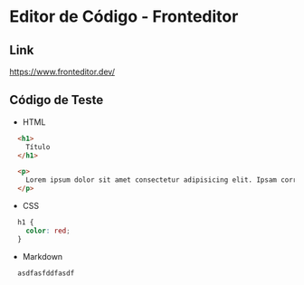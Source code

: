 # Editor de Código - Fronteditor

## Link
  https://www.fronteditor.dev/

## Código de Teste
  * HTML
  ```html
    <h1>
      Título
    </h1>

    <p>
      Lorem ipsum dolor sit amet consectetur adipisicing elit. Ipsam corrupti molestias quam voluptas perspiciatis perferendis soluta expedita repudiandae velit. Molestiae, adipisci quisquam. Voluptatum voluptas nisi veniam mollitia debitis quam maiores!
    </p>
  ```
  * CSS
  ```css
    h1 {
      color: red;
    }
  ```
  * Markdown
  ```md
    asdfasfddfasdf
  ```
  